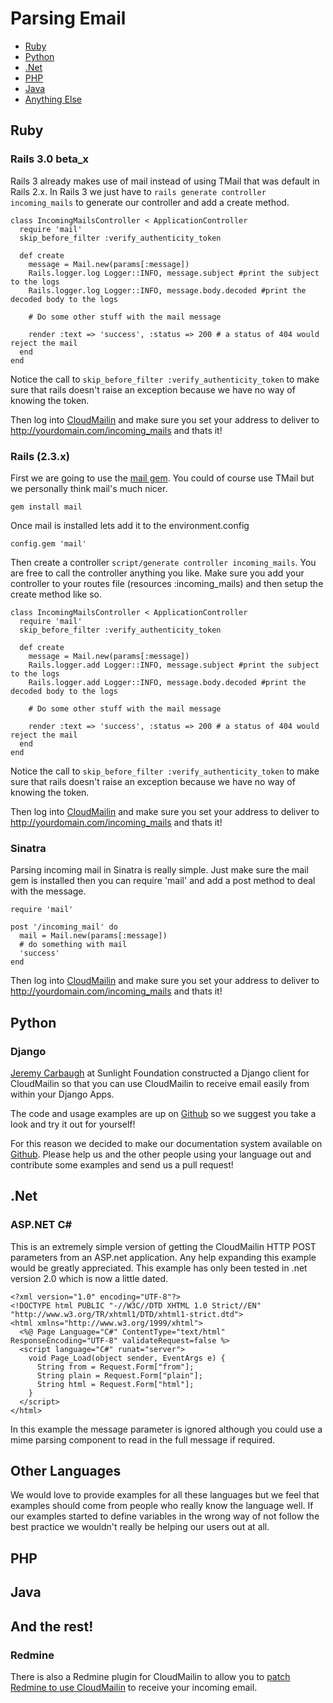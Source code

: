 # Parsing Email

  * [Ruby](#ruby)
  * [Python](#python)
  * [.Net](#net)
  * [PHP](#php)
  * [Java](#java)
  * [Anything Else](#others)

## Ruby <a id="ruby"></a>

### Rails 3.0 beta_x
Rails 3 already makes use of mail instead of using TMail that was default in Rails 2.x. In Rails 3 we just have to `rails generate controller incoming_mails` to generate our controller and add a create method.

    class IncomingMailsController < ApplicationController    
      require 'mail'
      skip_before_filter :verify_authenticity_token
  
      def create
        message = Mail.new(params[:message])
        Rails.logger.log Logger::INFO, message.subject #print the subject to the logs
        Rails.logger.log Logger::INFO, message.body.decoded #print the decoded body to the logs
    
        # Do some other stuff with the mail message
    
        render :text => 'success', :status => 200 # a status of 404 would reject the mail
      end
    end

Notice the call to `skip_before_filter :verify_authenticity_token` to make sure that rails doesn't raise an exception because we have no way of knowing the token.

Then log into [CloudMailin](http://cloudmailin.com) and make sure you set your address to deliver to http://yourdomain.com/incoming_mails and thats it! 


### Rails (2.3.x)
First we are going to use the [mail gem](http://github.com/mikel/mail/). You could of course use TMail but we personally think mail's much nicer.

    gem install mail

Once mail is installed lets add it to the environment.config

    config.gem 'mail'

Then create a controller `script/generate controller incoming_mails`. You are free to call the controller anything you like. Make sure you add your controller to your routes file (resources :incoming_mails) and then setup the create method like so.

    class IncomingMailsController < ApplicationController    
      require 'mail'
      skip_before_filter :verify_authenticity_token
      
      def create
        message = Mail.new(params[:message])
        Rails.logger.add Logger::INFO, message.subject #print the subject to the logs
        Rails.logger.add Logger::INFO, message.body.decoded #print the decoded body to the logs
        
        # Do some other stuff with the mail message
        
        render :text => 'success', :status => 200 # a status of 404 would reject the mail
      end
    end

Notice the call to `skip_before_filter :verify_authenticity_token` to make sure that rails doesn't raise an exception because we have no way of knowing the token.

Then log into [CloudMailin](http://cloudmailin.com) and make sure you set your address to deliver to http://yourdomain.com/incoming_mails and thats it!


### Sinatra
Parsing incoming mail in Sinatra is really simple. Just make sure the mail gem is installed then you can require 'mail' and add a post method to deal with the message.

    require 'mail'

    post '/incoming_mail' do
      mail = Mail.new(params[:message])
      # do something with mail
      'success'
    end

Then log into [CloudMailin](http://cloudmailin.com) and make sure you set your address to deliver to http://yourdomain.com/incoming_mails and thats it!

## Python <a name="python"></a>
### Django
[Jeremy Carbaugh](https://github.com/jcarbaugh) at Sunlight Foundation constructed a Django client for CloudMailin so that you can use CloudMailin to receive email easily from within your Django Apps.

The code and usage examples are up on [Github](https://github.com/CloudMailin/django-cloudmailin) so we suggest you take a look and try it out for yourself!

For this reason we decided to make our documentation system available on [Github](http://github.com/cloudmailin/docs.cloudmailin.com).
Please help us and the other people using your language out and contribute some examples and send us a pull request!

## .Net <a name="net"></a>
### ASP.NET C#
This is an extremely simple version of getting the CloudMailin HTTP POST parameters from an ASP.net application. Any help expanding this example would be greatly appreciated. This example has only been tested in .net version 2.0 which is now a little dated.

    <?xml version="1.0" encoding="UTF-8"?>
    <!DOCTYPE html PUBLIC "-//W3C//DTD XHTML 1.0 Strict//EN" "http://www.w3.org/TR/xhtml1/DTD/xhtml1-strict.dtd">
    <html xmlns="http://www.w3.org/1999/xhtml">
      <%@ Page Language="C#" ContentType="text/html" ResponseEncoding="UTF-8" validateRequest=false %>
      <script language="C#" runat="server">
        void Page_Load(object sender, EventArgs e) {
          String from = Request.Form["from"];
          String plain = Request.Form["plain"];
          String html = Request.Form["html"];
        }
      </script>
    </html>

In this example the message parameter is ignored although you could use a mime parsing component to read in the full message if required.

## Other Languages
We would love to provide examples for all these languages but we feel that examples should come from people who really know the language well.
If our examples started to define variables in the wrong way of not follow the best practice we wouldn't really be helping our users out at all.

## PHP <a name="php"></a>

## Java <a name="java"></a>

## And the rest! <a name="others"></a>

### Redmine
There is also a Redmine plugin for CloudMailin to allow you to [patch Redmine to use CloudMailin](http://github.com/mtah/redmine_cloudmailin_handler) to receive your incoming email.